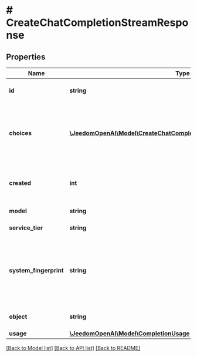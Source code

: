 # # CreateChatCompletionStreamResponse

## Properties

Name | Type | Description | Notes
------------ | ------------- | ------------- | -------------
**id** | **string** | A unique identifier for the chat completion. Each chunk has the same ID. |
**choices** | [**\JeedomOpenAI\Model\CreateChatCompletionStreamResponseChoicesInner[]**](CreateChatCompletionStreamResponseChoicesInner.md) | A list of chat completion choices. Can contain more than one elements if &#x60;n&#x60; is greater than 1. Can also be empty for the last chunk if you set &#x60;stream_options: {\&quot;include_usage\&quot;: true}&#x60;. |
**created** | **int** | The Unix timestamp (in seconds) of when the chat completion was created. Each chunk has the same timestamp. |
**model** | **string** | The model to generate the completion. |
**service_tier** | **string** | The service tier used for processing the request. | [optional]
**system_fingerprint** | **string** | This fingerprint represents the backend configuration that the model runs with. Can be used in conjunction with the &#x60;seed&#x60; request parameter to understand when backend changes have been made that might impact determinism. | [optional]
**object** | **string** | The object type, which is always &#x60;chat.completion.chunk&#x60;. |
**usage** | [**\JeedomOpenAI\Model\CompletionUsage**](CompletionUsage.md) |  | [optional]

[[Back to Model list]](../../README.md#models) [[Back to API list]](../../README.md#endpoints) [[Back to README]](../../README.md)
